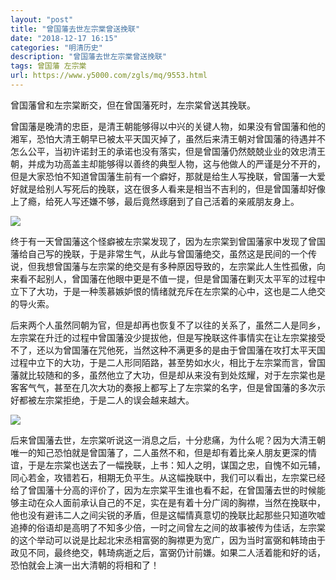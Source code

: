 ```yaml
---
layout: "post"
title: "曾国藩去世左宗棠曾送挽联"
date: "2018-12-17 16:15"
categories: "明清历史"
description: "曾国藩去世左宗棠曾送挽联"
tags: 曾国藩 左宗棠
url: https://www.y5000.com/zgls/mq/9553.html
---
```






曾国藩曾和左宗棠断交，但在曾国藩死时，左宗棠曾送其挽联。

曾国藩是晚清的忠臣，是清王朝能够得以中兴的关键人物，如果没有曾国藩和他的湘军，恐怕大清王朝早已被太平天国灭掉了，虽然后来清王朝对曾国藩的待遇并不怎么公平，当初许诺封王的承诺也没有落实，但是曾国藩仍然兢兢业业的效忠清王朝，并成为功高盖主却能够得以善终的典型人物，这与他做人的严谨是分不开的，但是大家恐怕不知道曾国藩生前有一个癖好，那就是给生人写挽联，曾国藩一大爱好就是给别人写死后的挽联，这在很多人看来是相当不吉利的，但是曾国藩却好像上了瘾，给死人写还嫌不够，最后竟然琢磨到了自己活着的亲戚朋友身上。

![](https://img.y5000.com/uploads/allimg/170106/1G34514B-0.jpg)

终于有一天曾国藩这个怪癖被左宗棠发现了，因为左宗棠到曾国藩家中发现了曾国藩给自己写的挽联，于是非常生气，从此与曾国藩绝交，虽然这是民间的一个传说，但我想曾国藩与左宗棠的绝交是有多种原因导致的，左宗棠此人生性孤傲，向来看不起别人，曾国藩在他眼中更是不值一提，但是曾国藩在剿灭太平军的过程中立下了大功，于是一种羡慕嫉妒恨的情绪就充斥在左宗棠的心中，这也是二人绝交的导火索。

后来两个人虽然同朝为官，但是却再也恢复不了以往的关系了，虽然二人是同乡，左宗棠在升迁的过程中曾国藩没少提拔他，但是写挽联这件事情实在让左宗棠接受不了，还以为曾国藩在咒他死，当然这种不满更多的是由于曾国藩在攻打太平天国过程中立下的大功，于是二人形同陌路，甚至势如水火，相比于左宗棠而言，曾国藩就比较随和的多，虽然他立了大功，但是却从来没有到处炫耀，对于左宗棠也是客客气气，甚至在几次大功的奏报上都写上了左宗棠的名字，但是曾国藩的多次示好都被左宗棠拒绝，于是二人的误会越来越大。

![](https://img.y5000.com/uploads/allimg/170106/1G3454L5-1.jpg)

后来曾国藩去世，左宗棠听说这一消息之后，十分悲痛，为什么呢？因为大清王朝唯一的知己恐怕就是曾国藩了，二人虽然不和，但是却有着比亲人朋友更深的情谊，于是左宗棠也送去了一幅挽联，上书：知人之明，谋国之忠，自愧不如元辅，同心若金，攻错若石，相期无负平生。从这幅挽联中，我们可以看出，左宗棠已经给了曾国藩十分高的评价了，因为左宗棠平生谁也看不起，在曾国藩去世的时候能够主动在众人面前承认自己的不足，实在是有着十分广阔的胸襟，当然在挽联中，他也没有避讳二人之间尖锐的矛盾，但是这幅情真意切的挽联比起那些只知道吹嘘追捧的俗语却是高明了不知多少倍，一时之间曾左之间的故事被传为佳话，左宗棠的这个举动可以说是比起北宋丞相富弼的胸襟更为宽广，因为当时富弼和韩琦由于政见不同，最终绝交，韩琦病逝之后，富弼仍计前嫌。如果二人活着能和好的话，恐怕就会上演一出大清朝的将相和了！

